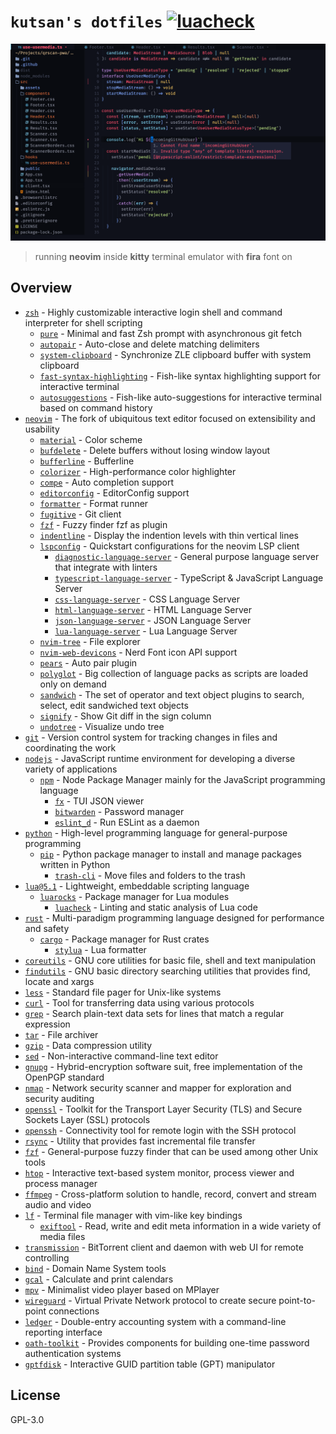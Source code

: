 # `kutsan's dotfiles` [![luacheck](https://github.com/kutsan/dotfiles/actions/workflows/luacheck.yml/badge.svg)](https://github.com/kutsan/dotfiles/actions/workflows/luacheck.yml)

![screenshot](https://raw.githubusercontent.com/kutsan/dotfiles/master/.github/screenshot.png)

> running **neovim** inside **kitty** terminal emulator with **fira** font on

## Overview

- [`zsh`](https://github.com/zsh-users/zsh) - Highly customizable interactive login shell and command interpreter for shell scripting
  - [`pure`](https://github.com/kutsan/pure) - Minimal and fast Zsh prompt with asynchronous git fetch
  - [`autopair`](https://github.com/hlissner/zsh-autopair) - Auto-close and delete matching delimiters
  - [`system-clipboard`](https://github.com/kutsan/zsh-system-clipboard) - Synchronize ZLE clipboard buffer with system clipboard
  - [`fast-syntax-highlighting`](https://github.com/zdharma/fast-syntax-highlighting) - Fish-like syntax highlighting support for interactive terminal
  - [`autosuggestions`](https://github.com/zsh-users/zsh-autosuggestions) - Fish-like auto-suggestions for interactive terminal based on command history
- [`neovim`](https://github.com/neovim/neovim) - The fork of ubiquitous text editor focused on extensibility and usability
  - [`material`](https://github.com/kaicataldo/material.vim) - Color scheme
  - [`bufdelete`](https://github.com/famiu/bufdelete.nvim) - Delete buffers without losing window layout
  - [`bufferline`](https://github.com/akinsho/nvim-bufferline.lua) - Bufferline
  - [`colorizer`](https://github.com/norcalli/nvim-colorizer.lua) - High-performance color highlighter
  - [`compe`](https://github.com/hrsh7th/nvim-compe/) - Auto completion support
  - [`editorconfig`](https://github.com/editorconfig/editorconfig-vim) - EditorConfig support
  - [`formatter`](https://github.com/mhartington/formatter.nvim) - Format runner
  - [`fugitive`](https://github.com/tpope/vim-fugitive) - Git client
  - [`fzf`](https://github.com/junegunn/fzf.vim) - Fuzzy finder fzf as plugin
  - [`indentline`](https://github.com/Yggdroot/indentLine) - Display the indention levels with thin vertical lines
  - [`lspconfig`](https://github.com/neovim/nvim-lspconfig) - Quickstart configurations for the neovim LSP client
    - [`diagnostic-language-server`](https://github.com/iamcco/diagnostic-languageserver) - General purpose language server that integrate with linters
    - [`typescript-language-server`](https://github.com/theia-ide/typescript-language-server) - TypeScript & JavaScript Language Server
    - [`css-language-server`](https://github.com/vscode-langservers/vscode-css-languageserver-bin) - CSS Language Server
    - [`html-language-server`](https://github.com/vscode-langservers/vscode-html-languageserver-bin) - HTML Language Server
    - [`json-language-server`](https://github.com/vscode-langservers/vscode-json-languageserver) - JSON Language Server
    - [`lua-language-server`](https://github.com/sumneko/lua-language-server) - Lua Language Server
  - [`nvim-tree`](https://github.com/kyazdani42/nvim-tree.lua) - File explorer
  - [`nvim-web-devicons`](https://github.com/kyazdani42/nvim-web-devicons) - Nerd Font icon API support
  - [`pears`](https://github.com/steelsojka/pears.nvim) - Auto pair plugin
  - [`polyglot`](https://github.com/sheerun/vim-polyglot) - Big collection of language packs as scripts are loaded only on demand
  - [`sandwich`](https://github.com/machakann/vim-sandwich) - The set of operator and text object plugins to search, select, edit sandwiched text objects
  - [`signify`](https://github.com/mhinz/vim-signify) - Show Git diff in the sign column
  - [`undotree`](https://github.com/mbbill/undotree) - Visualize undo tree
- [`git`](https://git-scm.com) - Version control system for tracking changes in files and coordinating the work
- [`nodejs`](https://nodejs.org) - JavaScript runtime environment for developing a diverse variety of applications
  - [`npm`](https://www.npmjs.com) - Node Package Manager mainly for the JavaScript programming language
    - [`fx`](https://github.com/antonmedv/fx) - TUI JSON viewer
    - [`bitwarden`](https://github.com/bitwarden/cli) - Password manager
    - [`eslint_d`](https://github.com/mantoni/eslint_d.js) - Run ESLint as a daemon
- [`python`](https://www.python.org) - High-level programming language for general-purpose programming
  - [`pip`](https://pypi.org) - Python package manager to install and manage packages written in Python
    - [`trash-cli`](https://github.com/andreafrancia/trash-cli) - Move files and folders to the trash
- [`lua@5.1`](https://www.lua.org) - Lightweight, embeddable scripting language
  - [`luarocks`](https://luarocks.org) - Package manager for Lua modules
    - [`luacheck`](https://github.com/mpeterv/luacheck) - Linting and static analysis of Lua code
- [`rust`](https://www.rust-lang.org) - Multi-paradigm programming language designed for performance and safety
  - [`cargo`](https://crates.io) - Package manager for Rust crates
    - [`stylua`](https://github.com/johnnymorganz/stylua) - Lua formatter
- [`coreutils`](https://www.gnu.org/software/coreutils/coreutils.html) - GNU core utilities for basic file, shell and text manipulation
- [`findutils`](https://www.gnu.org/software/findutils) - GNU basic directory searching utilities that provides find, locate and xargs
- [`less`](http://www.greenwoodsoftware.com/less) - Standard file pager for Unix-like systems
- [`curl`](https://github.com/curl/curl) - Tool for transferring data using various protocols
- [`grep`](https://www.gnu.org/software/grep) - Search plain-text data sets for lines that match a regular expression
- [`tar`](https://www.gnu.org/software/tar) - File archiver
- [`gzip`](https://www.gnu.org/software/gzip) - Data compression utility
- [`sed`](https://www.gnu.org/software/sed) - Non-interactive command-line text editor
- [`gnupg`](https://www.gnupg.org) - Hybrid-encryption software suit, free implementation of the OpenPGP standard
- [`nmap`](https://github.com/nmap/nmap) - Network security scanner and mapper for exploration and security auditing
- [`openssl`](https://github.com/openssl/openssl) - Toolkit for the Transport Layer Security (TLS) and Secure Sockets Layer (SSL) protocols
- [`openssh`](https://www.openssh.com) - Connectivity tool for remote login with the SSH protocol
- [`rsync`](https://rsync.samba.org) - Utility that provides fast incremental file transfer
- [`fzf`](https://github.com/junegunn/fzf) - General-purpose fuzzy finder that can be used among other Unix tools
- [`htop`](https://github.com/hishamhm/htop) - Interactive text-based system monitor, process viewer and process manager
- [`ffmpeg`](https://github.com/FFmpeg/FFmpeg) - Cross-platform solution to handle, record, convert and stream audio and video
- [`lf`](https://github.com/gokcehan/lf) - Terminal file manager with vim-like key bindings
  - [`exiftool`](http://www.sno.phy.queensu.ca/~phil/exiftool) - Read, write and edit meta information in a wide variety of media files
- [`transmission`](https://github.com/transmission/transmission) - BitTorrent client and daemon with web UI for remote controlling
- [`bind`](https://source.isc.org/cgi-bin/gitweb.cgi) - Domain Name System tools
- [`gcal`](https://www.gnu.org/software/gcal) - Calculate and print calendars
- [`mpv`](https://github.com/mpv-player/mpv) - Minimalist video player based on MPlayer
- [`wireguard`](https://github.com/WireGuard/wireguard-go) - Virtual Private Network protocol to create secure point-to-point connections
- [`ledger`](https://github.com/ledger/ledger) - Double-entry accounting system with a command-line reporting interface
- [`oath-toolkit`](https://www.nongnu.org/oath-toolkit) - Provides components for building one-time password authentication systems
- [`gptfdisk`](https://www.rodsbooks.com/gdisk) - Interactive GUID partition table (GPT) manipulator

## License

GPL-3.0
